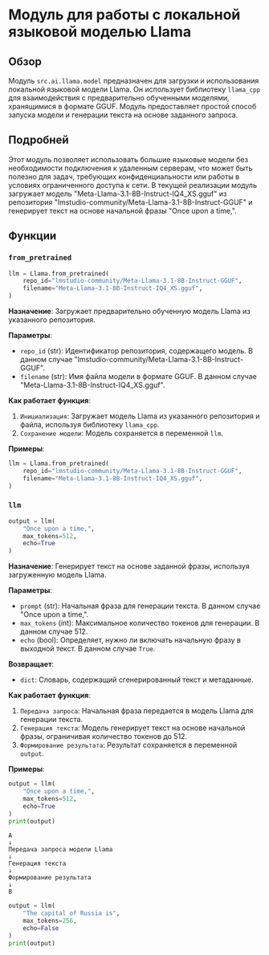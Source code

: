 # Модуль для работы с локальной языковой моделью Llama

## Обзор

Модуль `src.ai.llama.model` предназначен для загрузки и использования локальной языковой модели Llama. Он использует библиотеку `llama_cpp` для взаимодействия с предварительно обученными моделями, хранящимися в формате GGUF. Модуль предоставляет простой способ запуска модели и генерации текста на основе заданного запроса.

## Подробней

Этот модуль позволяет использовать большие языковые модели без необходимости подключения к удаленным серверам, что может быть полезно для задач, требующих конфиденциальности или работы в условиях ограниченного доступа к сети. В текущей реализации модуль загружает модель "Meta-Llama-3.1-8B-Instruct-IQ4_XS.gguf" из репозитория "lmstudio-community/Meta-Llama-3.1-8B-Instruct-GGUF" и генерирует текст на основе начальной фразы "Once upon a time,".

## Функции

### `from_pretrained`

```python
llm = Llama.from_pretrained(
	repo_id="lmstudio-community/Meta-Llama-3.1-8B-Instruct-GGUF",
	filename="Meta-Llama-3.1-8B-Instruct-IQ4_XS.gguf",
)
```

**Назначение**: Загружает предварительно обученную модель Llama из указанного репозитория.

**Параметры**:
- `repo_id` (str): Идентификатор репозитория, содержащего модель. В данном случае "lmstudio-community/Meta-Llama-3.1-8B-Instruct-GGUF".
- `filename` (str): Имя файла модели в формате GGUF. В данном случае "Meta-Llama-3.1-8B-Instruct-IQ4_XS.gguf".

**Как работает функция**:

1.  `Инициализация`: Загружает модель Llama из указанного репозитория и файла, используя библиотеку `llama_cpp`.
2.  `Сохранение модели`: Модель сохраняется в переменной `llm`.

**Примеры**:

```python
llm = Llama.from_pretrained(
	repo_id="lmstudio-community/Meta-Llama-3.1-8B-Instruct-GGUF",
	filename="Meta-Llama-3.1-8B-Instruct-IQ4_XS.gguf",
)
```

### `llm`

```python
output = llm(
	"Once upon a time,",
	max_tokens=512,
	echo=True
)
```

**Назначение**: Генерирует текст на основе заданной фразы, используя загруженную модель Llama.

**Параметры**:
- `prompt` (str): Начальная фраза для генерации текста. В данном случае "Once upon a time,".
- `max_tokens` (int): Максимальное количество токенов для генерации. В данном случае 512.
- `echo` (bool): Определяет, нужно ли включать начальную фразу в выходной текст. В данном случае `True`.

**Возвращает**:
- `dict`: Словарь, содержащий сгенерированный текст и метаданные.

**Как работает функция**:

1.  `Передача запроса`: Начальная фраза передается в модель Llama для генерации текста.
2.  `Генерация текста`: Модель генерирует текст на основе начальной фразы, ограничивая количество токенов до 512.
3.  `Формирование результата`: Результат сохраняется в переменной `output`.

**Примеры**:

```python
output = llm(
	"Once upon a time,",
	max_tokens=512,
	echo=True
)
print(output)
```
```
A
↓
Передача запроса модели Llama
↓
Генерация текста
↓
Формирование результата
↓
B
```

```python
output = llm(
	"The capital of Russia is",
	max_tokens=256,
	echo=False
)
print(output)